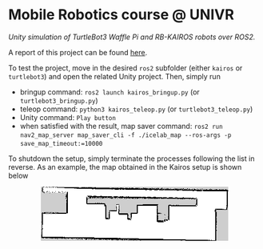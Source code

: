 # Mobile Robotics course @ UNIVR
_Unity simulation of TurtleBot3 Waffle Pi and RB-KAIROS robots over ROS2._

A report of this project can be found [here](https://www.overleaf.com/read/qfqdpnxpnphg).

To test the project, move in the desired `ros2` subfolder (either `kairos` or `turtlebot3`) and open the related Unity project. Then, simply run
- bringup command: `ros2 launch kairos_bringup.py` (or `turtlebot3_bringup.py`)
- teleop command: `python3 kairos_teleop.py` (or `turtlebot3_teleop.py`)
- Unity command: `Play button`
- when satisfied with the result, map saver command: `ros2 run nav2_map_server map_saver_cli -f ./icelab_map --ros-args -p save_map_timeout:=10000`

To shutdown the setup, simply terminate the processes following the list in reverse. As an example, the map obtained in the Kairos setup is shown below

<p align="center">
  <img src="doc/icelab_map.png" alt="ICE Lab map obtained from Kairos SLAM" />
</p>
